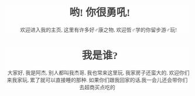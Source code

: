 <body background="http://img.pconline.com.cn/images/upload/upc/tx/houselib/1104/26/c0/7442246_1303748761129_650x500.jpg" style="background-position: 100% 100%">
<style>
.A{
	background-color:white;
	font-family: 方正粗黑宋简体;
	opacity:0.8;}
.auto-style1 {
	text-align: center;
}
</style>
<div class="A">
<h1 class="auto-style1">&nbsp; 哟! 你很勇吼!</h1>
<p class="auto-style1">&nbsp; 欢迎进入我的主页, 这里有许多好♂康之物, 欢迎哲♂学的你留步游♂玩!</p>
</div>
<div class="A">
<h1 class="auto-style1">&nbsp; 我是谁?</h1>
	<div class="auto-style1">
&nbsp;
大家好, 我是阿杰, 别人都叫我杰哥, 我也常来这里玩, 我家房子还蛮大的, 欢迎你们来我家玩, 累了就可以直接睡的那种. 如果你们跟我回家的话,我一会儿还会带你们去超商买点吃的 
	</div>
